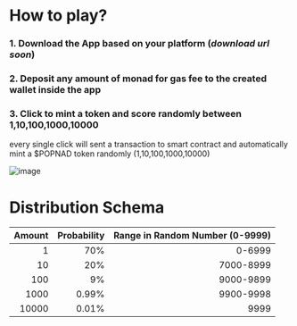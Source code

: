 # How to play?

### 1. Download the App based on your platform (_download url soon_)  
### 2. Deposit any amount of monad for gas fee to the created wallet inside the app  
### 3. Click to mint a token and score  randomly between 1,10,100,1000,10000

every single click will sent a transaction to smart contract and automatically mint a $POPNAD token randomly (1,10,100,1000,10000) 

![image](https://github.com/user-attachments/assets/c915ce23-f6c6-4fa8-a0be-ecef24588d6b)


# Distribution Schema  

| Amount | Probability | Range in Random Number (0-9999) |
|-------:|------------:|--------------------------------:|
| 1      | 70%         | 0-6999                          |
| 10     | 20%         | 7000-8999                       |
| 100    | 9%          | 9000-9899                       |
| 1000   | 0.99%       | 9900-9998                       |
| 10000  | 0.01%       | 9999                            |

